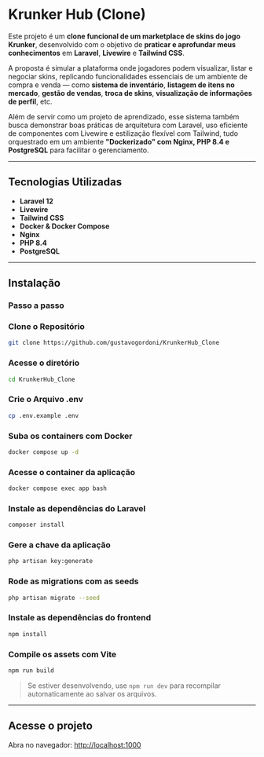 # Krunker Hub (Clone)

Este projeto é um **clone funcional de um marketplace de skins do jogo Krunker**, desenvolvido com o objetivo de **praticar e aprofundar meus conhecimentos** em **Laravel**, **Livewire** e **Tailwind CSS**.

A proposta é simular a plataforma onde jogadores podem visualizar, listar e negociar skins, replicando funcionalidades essenciais de um ambiente de compra e venda — como **sistema de inventário**, **listagem de itens no mercado**, **gestão de vendas**, **troca de skins**, **visualização de informações de perfil**, etc.

Além de servir como um projeto de aprendizado, esse sistema também busca demonstrar boas práticas de arquitetura com Laravel, uso eficiente de componentes com Livewire e estilização flexível com Tailwind, tudo orquestrado em um ambiente **"Dockerizado" com Nginx, PHP 8.4 e PostgreSQL** para facilitar o gerenciamento.

---

## Tecnologias Utilizadas

* **Laravel 12**
* **Livewire**
* **Tailwind CSS**
* **Docker & Docker Compose**
* **Nginx**
* **PHP 8.4**
* **PostgreSQL**

---

## Instalação

### Passo a passo

### Clone o Repositório

```sh
git clone https://github.com/gustavogordoni/KrunkerHub_Clone
```

### Acesse o diretório

```sh
cd KrunkerHub_Clone
```

### Crie o Arquivo .env

```sh
cp .env.example .env
```

### Suba os containers com Docker

```sh
docker compose up -d
```

### Acesse o container da aplicação

```sh
docker compose exec app bash
```

### Instale as dependências do Laravel

```sh
composer install
```

### Gere a chave da aplicação

```sh
php artisan key:generate
```

### Rode as migrations com as seeds

```sh
php artisan migrate --seed
```

<!-- 
### Rode as seeds
```sh
php artisan db:seed 
```
-->

### Instale as dependências do frontend

```sh
npm install
```

### Compile os assets com Vite

```sh
npm run build
```

> Se estiver desenvolvendo, use `npm run dev` para recompilar automaticamente ao salvar os arquivos.

---

## Acesse o projeto

Abra no navegador: [http://localhost:1000](http://localhost:1000)
